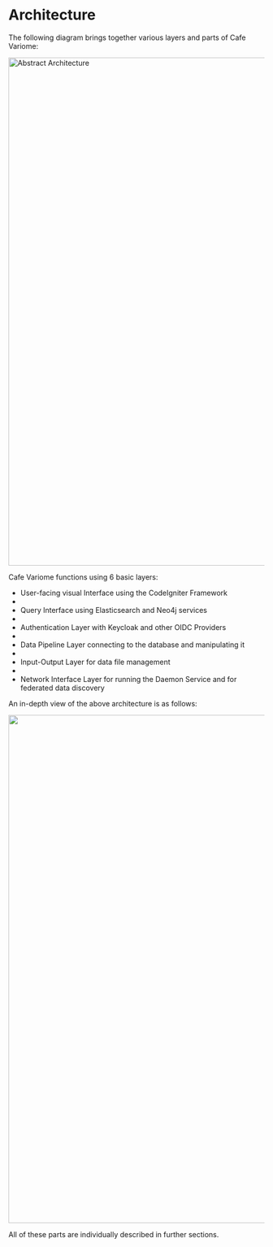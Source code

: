 # Architecture
The following diagram brings together various layers and parts of Cafe Variome:

<img alt="Abstract Architecture" height="1000" src="AbstractArchitecture.png" title="Abstract Architecture" width="1000"/>

Cafe Variome functions using 6 basic layers:

* User-facing visual Interface using the CodeIgniter Framework
* 
* Query Interface using Elasticsearch and Neo4j services
* 
* Authentication Layer with Keycloak and other OIDC Providers
* 
* Data Pipeline Layer connecting to the database and manipulating it
* 
* Input-Output Layer for data file management 
* 
* Network Interface Layer for running the Daemon Service and for federated data discovery

An in-depth view of the above architecture is as follows:

<img height="1000" src="fullarchitecture.png" width="1000"/>

All of these parts are individually described in further sections.
